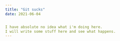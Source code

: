 ```yaml
---
title: "Git sucks"
date: 2021-06-04


I have absolute no idea what i'm doing here.
I will write some stuff here and see what happens.
---
```

